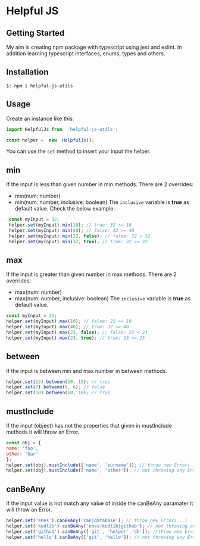 # Helpful JS
## Getting Started
My aim is creating npm package with typescript using jest and eslint. In addition learning typescript interfaces, enums, types and others.

Installation
----
```
$: npm i helpful-js-utils
```
Usage
--
Create an instance like this:
``` js 
import HelpfulJs from  'helpful-js-utils';

const helper =  new  HelpfulJs();
```
You can use the <code>set</code> method to insert your input the helper. 

## min 
If the input is less than given number in min methods.
There are 2 overrides:
* min(num: number)
* min(num: number, inclusive: boolean)
The <code>inclusive</code> variable is <b>true</b> as default value.
Check the below example:
``` js
 const myInput = 32;
 helper.set(myInput).min(10); // true: 32 >= 10
 helper.set(myInput).min(40); // false: 32 >= 40
 helper.set(myInput).min(32, false); // false: 32 > 32
 helper.set(myInput).min(32, true); // true: 32 >= 32
```
## max
If the input is greater than given number in max methods.
There are 2 overrides:
* max(num: number)
* max(num: number, inclusive: boolean)
The <code>inclusive</code> variable is <b>true</b> as default value.

``` js
const myInput = 23;
helper.set(myInput).max(10); // false: 23 <= 10
helper.set(myInput).max(40); // true: 32 <= 40
helper.set(myInput).max(23, false); // false: 23 < 23
helper.set(myInput).max(23, true); // true: 23 <= 23
```

## between
If the input is between min and max number in between methods.
``` js
helper.set(12).between(10, 19); // true
helper.set(7).between(0, 6); // false
helper.set(10).between(10, 10); // true
```

## mustInclude
If the input (object) has not the properties that given in mustInclude methods it will throw an Error.
``` js
const obj = {
name: 'foo',
other: 'bar'
};
helper.set(obj).mustInclude(['name', 'surname']); // throw new Error(...);
helper.set(obj).mustInclude(['name', 'other']); // not throwing any Error
```

## canBeAny
If the input value is not match any value of inside the canBeAny paramater it will throw an Error.
``` js
helper.set('enes').canBeAny('can|database'); // throw new Error(...)
helper.set('kodlib').canBeAny('enes|kodlib|github'); // not throwing any Error
helper.set('github').canBeAny(['git', 'helper','db']); //throw new Error(...)
helper.set('hello').canBeAny(['git', 'hello']); // not throwing any Error
```